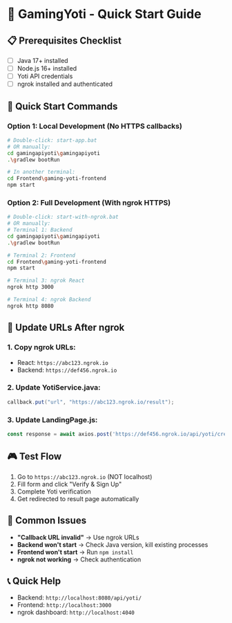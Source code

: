 # 🚀 GamingYoti - Quick Start Guide

## 📋 Prerequisites Checklist
- [ ] Java 17+ installed
- [ ] Node.js 16+ installed
- [ ] Yoti API credentials
- [ ] ngrok installed and authenticated

## 🎯 Quick Start Commands

### Option 1: Local Development (No HTTPS callbacks)
```bash
# Double-click: start-app.bat
# OR manually:
cd gamingapiyoti\gamingapiyoti
.\gradlew bootRun

# In another terminal:
cd Frontend\gaming-yoti-frontend
npm start
```

### Option 2: Full Development (With ngrok HTTPS)
```bash
# Double-click: start-with-ngrok.bat
# OR manually:
# Terminal 1: Backend
cd gamingapiyoti\gamingapiyoti
.\gradlew bootRun

# Terminal 2: Frontend
cd Frontend\gaming-yoti-frontend
npm start

# Terminal 3: ngrok React
ngrok http 3000

# Terminal 4: ngrok Backend
ngrok http 8080
```

## 🔧 Update URLs After ngrok

### 1. Copy ngrok URLs:
- React: `https://abc123.ngrok.io`
- Backend: `https://def456.ngrok.io`

### 2. Update YotiService.java:
```java
callback.put("url", "https://abc123.ngrok.io/result");
```

### 3. Update LandingPage.js:
```javascript
const response = await axios.post('https://def456.ngrok.io/api/yoti/create-session', formData);
```

## 🎮 Test Flow
1. Go to `https://abc123.ngrok.io` (NOT localhost)
2. Fill form and click "Verify & Sign Up"
3. Complete Yoti verification
4. Get redirected to result page automatically

## 🐛 Common Issues
- **"Callback URL invalid"** → Use ngrok URLs
- **Backend won't start** → Check Java version, kill existing processes
- **Frontend won't start** → Run `npm install`
- **ngrok not working** → Check authentication

## 📞 Quick Help
- Backend: `http://localhost:8080/api/yoti/`
- Frontend: `http://localhost:3000`
- ngrok dashboard: `http://localhost:4040`
